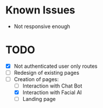 # Known Issues

- Not responsive enough

# TODO

- [x] Not authenticated user only routes
- [ ] Redesign of existing pages
- [ ] Creation of pages:
  - [ ] Interaction with Chat Bot
  - [x] Interaction with Facial AI
  - [ ] Landing page

